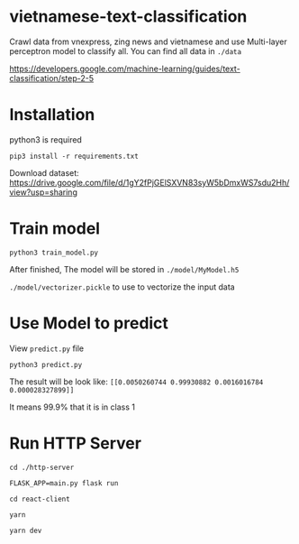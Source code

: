 # vietnamese-text-classification

Crawl data from vnexpress, zing news and vietnamese and use Multi-layer perceptron model to classify all. You can find all data in `./data`

https://developers.google.com/machine-learning/guides/text-classification/step-2-5

# Installation
python3 is required

    pip3 install -r requirements.txt

Download dataset: https://drive.google.com/file/d/1gY2fPjGElSXVN83syW5bDmxWS7sdu2Hh/view?usp=sharing

# Train model

    python3 train_model.py

After finished, The model will be stored in `./model/MyModel.h5`

`./model/vectorizer.pickle` to use to vectorize the input data


# Use Model to predict


View `predict.py` file

    python3 predict.py


The result will be look like: `[[0.0050260744 0.99930882 0.0016016784 0.000028327899]]`

It means 99.9% that it is in class 1

# Run HTTP Server
    cd ./http-server

    FLASK_APP=main.py flask run

    cd react-client

    yarn

    yarn dev